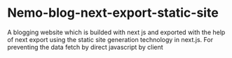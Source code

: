 # Nemo-blog-next-export-static-site
A blogging website which is builded with next js and exported with the help of next export using the static site generation technology in next.js. For preventing the data fetch by direct javascript by client 
